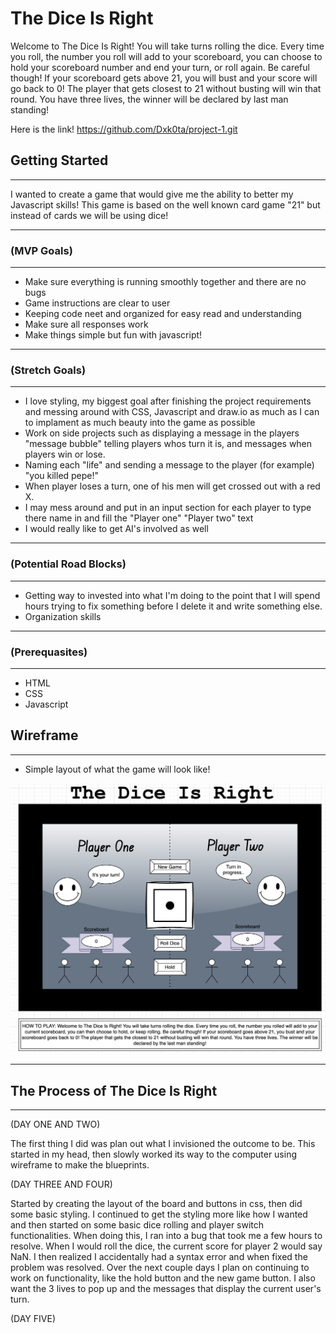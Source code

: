 # The Dice Is Right
 Welcome to The Dice Is Right! You will take turns rolling the dice. Every time you roll, the number you roll will add to your scoreboard, you can choose to hold your scoreboard number and end your turn, or roll again. Be careful though! If your scoreboard gets above 21, you will bust and your score will go back to 0! The player that gets closest to 21 without busting will win that round. You have three lives, the winner will be declared by last man standing!

Here is the link! https://github.com/Dxk0ta/project-1.git

## Getting Started
---
I wanted to create a game that would give me the ability to better my Javascript skills! This game is based on the well known card game "21" but instead of cards we will be using dice!

---

### (MVP Goals)
---
* Make sure everything is running smoothly together and there are no bugs
* Game instructions are clear to user
* Keeping code neet and organized for easy read and understanding
* Make sure all responses work
* Make things simple but fun with javascript!

---

### (Stretch Goals)
---
* I love styling, my biggest goal after finishing the project requirements and messing around with CSS, Javascript and draw.io as much as I can to implament as much beauty into the game as possible
* Work on side projects such as displaying a message in the players "message bubble" telling players whos turn it is, and messages when players win or lose.
* Naming each "life" and sending a message to the player (for example) "you killed pepe!"
* When player loses a turn, one of his men will get crossed out with a red X.
* I may mess around and put in an input section for each player to type there name in and fill the "Player one" "Player two" text
* I would really like to get AI's involved as well

---

### (Potential Road Blocks)
---
* Getting way to invested into what I'm doing to the point that I will spend hours trying to fix something before I delete it and write something else.
* Organization skills

---

### (Prerequasites)
---
* HTML
* CSS
* Javascript


## Wireframe
---
* Simple layout of what the game will look like!

![wireframe](./prototype.img.png)

---

## The Process of The Dice Is Right
---
(DAY ONE AND TWO)

The first thing I did was plan out what I invisioned the outcome to be. This started in my head, then slowly worked its way to the computer using wireframe to make the blueprints.

(DAY THREE AND FOUR)

Started by creating the layout of the board and buttons in css, then did some basic styling. I continued to get the styling more like how I wanted and then started on some basic dice rolling and player switch functionalities. When doing this, I ran into a bug that took me a few hours to resolve. When I would roll the dice, the current score for player 2 would say NaN. I then realized I accidentally had a syntax error and when fixed the problem was resolved. Over the next couple days I plan on continuing to work on functionality, like the hold button and the new game button. I also want the 3 lives to pop up and the messages that display the current user's turn.

(DAY FIVE)

